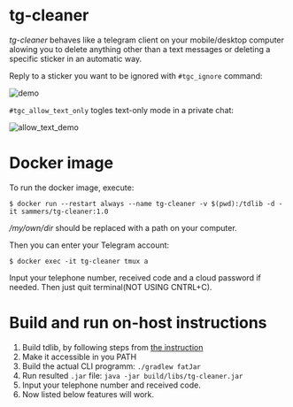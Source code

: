 # tg-cleaner

_tg-cleaner_ behaves like a telegram client on your mobile/desktop
computer alowing you to delete anything other than a text
messages or deleting a specific sticker in an automatic way.

Reply to a sticker you want to be ignored with `#tgc_ignore` command: 

![demo](https://user-images.githubusercontent.com/16746106/64022539-24a9d980-cb3f-11e9-98cb-c69d67d22214.gif)

`#tgc_allow_text_only` togles text-only mode in a private chat:

![allow_text_demo](https://user-images.githubusercontent.com/16746106/64022906-dcd78200-cb3f-11e9-9e61-5b282a5337c2.gif)


# Docker image

To run the docker image, execute:

`$ docker run --restart always --name tg-cleaner -v $(pwd):/tdlib -d -it sammers/tg-cleaner:1.0`

_/my/own/dir_ should be replaced with a path on your computer.

Then you can enter your Telegram account: 

`$ docker exec -it tg-cleaner tmux a`

Input your telephone number, received code and a cloud password if needed. Then just quit terminal(NOT USING CNTRL+C).


# Build and run on-host instructions

1. Build tdlib, by following steps from [the instruction](https://tdlib.github.io/td/build.html?language=Java)
2. Make it accessible in you PATH
3. Build the actual CLI programm: `./gradlew fatJar`
4. Run resulted `.jar` file: `java -jar build/libs/tg-cleaner.jar` 
5. Input your telephone number and received code.
6. Now listed below features will work.

